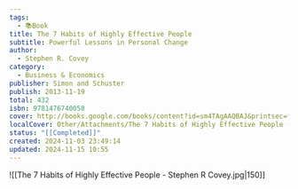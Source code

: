 ```yaml
---
tags:
  - 📚Book
title: The 7 Habits of Highly Effective People
subtitle: Powerful Lessons in Personal Change
author:
  - Stephen R. Covey
category:
  - Business & Economics
publisher: Simon and Schuster
publish: 2013-11-19
total: 432
isbn: 9781476740058
cover: http://books.google.com/books/content?id=sm4TAgAAQBAJ&printsec=frontcover&img=1&zoom=1&edge=curl&source=gbs_api
localCover: Other/Attachments/The 7 Habits of Highly Effective People - Stephen R Covey.jpg
status: "[[Completed]]"
created: 2024-11-03 23:49:14
updated: 2024-11-15 10:55
---
```


![[The 7 Habits of Highly Effective People - Stephen R Covey.jpg|150]]